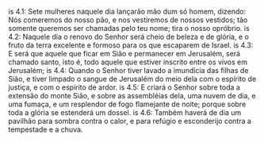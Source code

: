 is 4.1: Sete mulheres naquele dia lançarão mão dum só homem, dizendo: Nós comeremos do nosso pão, e nos vestiremos de nossos vestidos; tão somente queremos ser chamadas pelo teu nome; tira o nosso opróbrio.
is 4.2: Naquele dia o renovo do Senhor será cheio de beleza e de glória, e o fruto da terra excelente e formoso para os que escaparem de Israel.
is 4.3: E será que aquele que ficar em Sião e permanecer em Jerusalém, será chamado santo, isto é, todo aquele que estiver inscrito entre os vivos em Jerusalém;
is 4.4: Quando o Senhor tiver lavado a imundícia das filhas de Sião, e tiver limpado o sangue de Jerusalém do meio dela com o espírito de justiça, e com o espírito de ardor.
is 4.5: E criará o Senhor sobre toda a extensão do monte Sião, e sobre as assembléias dela, uma nuvem de dia, e uma fumaça, e um resplendor de fogo flamejante de noite; porque sobre toda a glória se estenderá um dossel.
is 4.6: Também haverá de dia um pavilhão para sombra contra o calor, e para refúgio e esconderijo contra a tempestade e a chuva.

